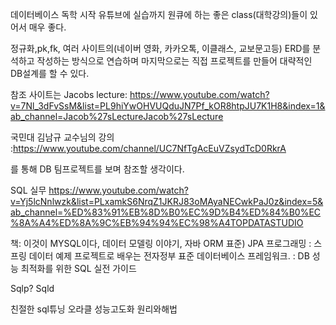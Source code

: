데이터베이스 독학 시작
유튜브에 실습까지 원큐에 하는 좋은 class(대학강의)들이 있어서 매우 좋다.

정규화,pk,fk, 여러 사이트의(네이버 영화, 카카오톡, 이클래스, 교보문고등) ERD를 분석하고 작성하는 방식으로 연습하며 마지막으로는
직접 프로젝트를 만들어 대략적인 DB설계를 할 수 있다. 


참조 사이트는 Jacobs lecture: https://www.youtube.com/watch?v=7Nl_3dFvSsM&list=PL9hiYwOHVUQduJN7Pf_kOR8htpJU7K1H8&index=1&ab_channel=Jacob%27sLectureJacob%27sLecture

국민대 김남규 교수님의 강의 :https://www.youtube.com/channel/UC7NfTgAcEuVZsydTcD0RkrA

를 통해 DB 팀프로젝트를 보며 참조할 생각이다.

SQL 실무 https://www.youtube.com/watch?v=Yj5lcNnlwzk&list=PLxamkS6NrqZ1JKRJ83oMAyaNECwkPaJ0z&index=5&ab_channel=%ED%83%91%EB%8D%B0%EC%9D%B4%ED%84%B0%EC%8A%A4%ED%8A%9C%EB%94%94%EC%98%A4TOPDATASTUDIO


책: 이것이 MYSQL이다, 데이터 모델링 이야기, 자바 ORM 표준) JPA 프로그래밍 : 스프링 데이터 예제 프로젝트로 배우는 전자정부 표준 데이터베이스 프레임워크.
: DB 성능 최적화를 위한 SQL 실전 가이드

Sqlp? Sqld

친절한 sql튜닝
오라클 성능고도화 원리와해법
